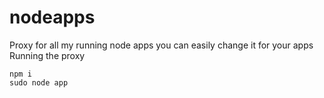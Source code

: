 # nodeapps
Proxy for all my running node apps
you can easily change it for your apps
Running the proxy
```
npm i
sudo node app
```